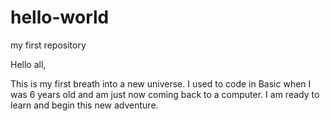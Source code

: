 # hello-world
my first repository 

Hello all,

This is my first breath into a new universe. I used to code in Basic when I was 6 years old and am just now coming back to a computer. I am ready to learn and begin this new adventure.

